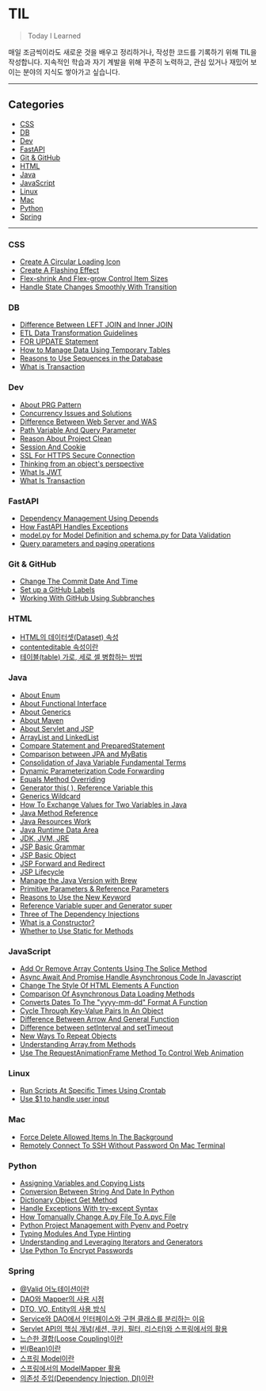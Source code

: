 # TIL

> Today I Learned

매일 조금씩이라도 새로운 것을 배우고 정리하거나, 작성한 코드를 기록하기 위해 TIL을 작성합니다.
지속적인 학습과 자기 계발을 위해 꾸준히 노력하고, 관심 있거나 재밌어 보이는 분야의 지식도 쌓아가고 싶습니다.

<hr>

## Categories

- [CSS](#css)
- [DB](#db)
- [Dev](#dev)
- [FastAPI](#fastapi)
- [Git & GitHub](#git--github)
- [HTML](#html)
- [Java](#java)
- [JavaScript](#javascript)
- [Linux](#linux)
- [Mac](#mac)
- [Python](#python)
- [Spring](#spring)

<hr>

### CSS

- [Create A Circular Loading Icon](https://github.com/kmseunh/til/blob/main/CSS/create-a-circular-loading-icon.md)
- [Create A Flashing Effect](https://github.com/kmseunh/til/blob/main/CSS/create-a-flashing-effect.md)
- [Flex-shrink And Flex-grow Control Item Sizes](https://github.com/kmseunh/til/blob/main/CSS/flex-shrink-and-flex-grow-control-item-sizes.md)
- [Handle State Changes Smoothly With Transition](https://github.com/kmseunh/til/blob/main/CSS/handle-state-changes-smoothly-with-transition.md)

### DB

- [Difference Between LEFT JOIN and Inner JOIN](https://github.com/kmseunh/til/blob/main/db/difference-between-left-join-and-inner-join.md)
- [ETL Data Transformation Guidelines](https://github.com/kmseunh/til/blob/main/db/etl-data-transformation-guidelines.md)
- [FOR UPDATE Statement](https://github.com/kmseunh/til/blob/main/db/for-update-statement.md)
- [How to Manage Data Using Temporary Tables](https://github.com/kmseunh/til/blob/main/db/how-to-manage-data-using-temporary-tables.md)
- [Reasons to Use Sequences in the Database](https://github.com/kmseunh/til/blob/main/db/reasons-to-use-sequences-in-the-database.md)
- [What is Transaction](https://github.com/kmseunh/til/blob/main/db/what-is-transaction.md)

### Dev

- [About PRG Pattern](https://github.com/kmseunh/til/blob/main/dev/about-prg-pattern.md)
- [Concurrency Issues and Solutions](https://github.com/kmseunh/til/blob/main/dev/concurrency-issues-and-solutions.md)
- [Difference Between Web Server and WAS](https://github.com/kmseunh/til/blob/main/dev/difference-between-web-server-and-was.md)
- [Path Variable And Query Parameter](https://github.com/kmseunh/til/blob/main/dev/path-variable-and-query-parameter.md)
- [Reason About Project Clean](https://github.com/kmseunh/til/blob/main/dev/reason-about-project-clean.md)
- [Session And Cookie](https://github.com/kmseunh/til/blob/main/dev/session-and-cookie.md)
- [SSL For HTTPS Secure Connection](https://github.com/kmseunh/til/blob/main/dev/ssl-for-https-secure-connection.md)
- [Thinking from an object's perspective](https://github.com/kmseunh/til/blob/main/dev/thinking-from-an-object-perspective.md)
- [What Is JWT](https://github.com/kmseunh/til/blob/main/dev/what-is-jwt.md)
- [What Is Transaction](https://github.com/kmseunh/til/blob/main/dev/what-is-transaction.md)

### FastAPI

- [Dependency Management Using Depends](https://github.com/kmseunh/til/blob/main/fastapi/dependency-management-using-depends.md)
- [How FastAPI Handles Exceptions](https://github.com/kmseunh/til/blob/main/fastapi/how-fastapi-handles-exceptions.md)
- [model.py for Model Definition and schema.py for Data Validation](https://github.com/kmseunh/til/blob/main/fastapi/model_py-for-model-definition-and-schema_py-for-data-validation.md)
- [Query parameters and paging operations](https://github.com/kmseunh/til/blob/main/fastapi/query-parameters-and-paging-operations.md)

### Git & GitHub

- [Change The Commit Date And Time](https://github.com/kmseunh/til/blob/main/Git/change-the-commit-date-and-time.md)
- [Set up a GitHub Labels](https://github.com/kmseunh/til/blob/main/Git%20%26%20GitHub/set-up-a-github-label.md)
- [Working With GitHub Using Subbranches](https://github.com/kmseunh/til/blob/main/Git/working-with-github-using-subbranches.md)

### HTML

- [HTML의 데이터셋(Dataset) 속성](https://github.com/kmseunh/til/blob/main/html/HTML%EC%9D%98%20%EB%8D%B0%EC%9D%B4%ED%84%B0%EC%85%8B(Dataset)%20%EC%86%8D%EC%84%B1.md)
- [contenteditable 속성이란](https://github.com/kmseunh/til/blob/main/html/contenteditable%20%EC%86%8D%EC%84%B1%EC%9D%B4%EB%9E%80.md)
- [테이블(table) 가로, 세로 셀 병합하는 방법](https://github.com/kmseunh/til/blob/main/html/%ED%85%8C%EC%9D%B4%EB%B8%94(table)%20%EA%B0%80%EB%A1%9C%2C%20%EC%84%B8%EB%A1%9C%20%EC%85%80%20%EB%B3%91%ED%95%A9%ED%95%98%EB%8A%94%20%EB%B0%A9%EB%B2%95.md)

### Java

- [About Enum](https://github.com/kmseunh/til/blob/main/java/about-enum.md)
- [About Functional Interface](https://github.com/kmseunh/til/blob/main/java/about-functional-interface.md)
- [About Generics](https://github.com/kmseunh/til/blob/main/java/about-generics.md)
- [About Maven](https://github.com/kmseunh/til/blob/main/java/about-maven.md)
- [About Servlet and JSP](https://github.com/kmseunh/til/blob/main/java/about-servlet-and-jsp.md)
- [ArrayList and LinkedList](https://github.com/kmseunh/til/blob/main/java/arraylist-and-linkedlist.md)
- [Compare Statement and PreparedStatement](https://github.com/kmseunh/til/blob/main/java/compare-statementpand-preparedstatement.md)
- [Comparison between JPA and MyBatis](https://github.com/kmseunh/til/blob/main/java/comparison-between-jpa-and-mybatis.md)
- [Consolidation of Java Variable Fundamental Terms](https://github.com/kmseunh/til/blob/main/java/consolidation-of-java-variable-fundamental-terms.md)
- [Dynamic Parameterization Code Forwarding](https://github.com/kmseunh/til/blob/main/java/dynamic-parameterization-code-forwarding.md)
- [Equals Method Overriding](https://github.com/kmseunh/til/blob/main/java/equals-method-overriding.md)
- [Generator this( ), Reference Variable this](https://github.com/kmseunh/til/blob/main/java/generator-this-reference-variable-this.md)
- [Generics Wildcard](https://github.com/kmseunh/til/blob/main/java/generics-wildcard.md)
- [How To Exchange Values for Two Variables in Java](https://github.com/kmseunh/til/blob/main/java/how-to-exchange-values-for-two-variables-in-java.md)
- [Java Method Reference](https://github.com/kmseunh/til/blob/main/java/java-method-reference.md)
- [Java Resources Work](https://github.com/kmseunh/til/blob/main/java/java-resources-work.md)
- [Java Runtime Data Area](https://github.com/kmseunh/til/blob/main/java/java-runtime-data-area.md)
- [JDK, JVM, JRE](https://github.com/kmseunh/til/blob/main/java/jdk-jvm-jre.md)
- [JSP Basic Grammar](https://github.com/kmseunh/til/blob/main/java/jsp-basic-grammar.md)
- [JSP Basic Object](https://github.com/kmseunh/til/blob/main/java/jsp-basic-object.md)
- [JSP Forward and Redirect](https://github.com/kmseunh/til/blob/main/java/jsp-forward-and-redirect.md)
- [JSP Lifecycle](https://github.com/kmseunh/til/blob/main/java/jsp-lifecycle.md)
- [Manage the Java Version with Brew](https://github.com/kmseunh/til/blob/main/java/manage-the-java-version-with-brew.md)
- [Primitive Parameters & Reference Parameters](https://github.com/kmseunh/til/blob/main/java/primitive-parameters-&-reference-parameters.md)
- [Reasons to Use the New Keyword](https://github.com/kmseunh/til/blob/main/java/reasons-to-use-the-new-keyword.md)
- [Reference Variable super and Generator super](https://github.com/kmseunh/til/blob/main/java/reference-variable-super-and-generator-super.md)
- [Three of The Dependency Injections](https://github.com/kmseunh/til/blob/main/java/three-of-the-dependency-injections.md)
- [What is a Constructor?](https://github.com/kmseunh/til/blob/main/java/what-is-a-constructor.md)
- [Whether to Use Static for Methods](https://github.com/kmseunh/til/blob/main/java/whether-to-use-static-for-methods.md)

### JavaScript

- [Add Or Remove Array Contents Using The Splice Method](https://github.com/kmseunh/til/blob/main/javascript/add-or-remove-array-contents-using-the-splice-method.md)
- [Async Await And Promise Handle Asynchronous Code In Javascript](https://github.com/kmseunh/til/blob/main/javascript/async-await-and-promise-handle-asynchronous-code-in-javascript.md)
- [Change The Style Of HTML Elements A Function](https://github.com/kmseunh/til/blob/main/javascript/change%20the-style-of-html-elements-a-function.md)
- [Comparison Of Asynchronous Data Loading Methods](<https://github.com/kmseunh/til/blob/main/javascript/comparison-of-asynchronous-data-loading-methods.md>)
- [Converts Dates To The "yyyy-mm-dd" Format A Function](https://github.com/kmseunh/til/blob/main/javascript/converts-dates-to-the-yyyy-mm-dd-format-a-function.md)
- [Cycle Through Key-Value Pairs In An Object](https://github.com/kmseunh/til/blob/main/javascript/cycle-through-key-value-pairs-in-an-object.md)
- [Difference Between Arrow And General Function](https://github.com/kmseunh/til/blob/main/javascript/difference-between-arrow-and-general-function.md)
- [Difference between setInterval and setTimeout](https://github.com/kmseunh/til/blob/main/javascript/difference-between-setInterval-and-setTimeout.md)
- [New Ways To Repeat Objects](https://github.com/kmseunh/til/blob/main/javascript/new-ways-to-repeat-objects.md)
- [Understanding Array.from Methods](https://github.com/kmseunh/til/blob/main/javascript/understanding-array-from-methods.md)
- [Use The RequestAnimationFrame Method To Control Web Animation](https://github.com/kmseunh/til/blob/main/javascript/use-the-requestanimationframe-method-to-control-web-animation.md)

### Linux

- [Run Scripts At Specific Times Using Crontab](https://github.com/kmseunh/til/blob/main/linux/run-scripts-at-specific-times-using-crontab.md)
- [Use $1 to handle user input](https://github.com/kmseunh/til/blob/main/linux/use-%241-to-handle-user-input.md)

### Mac

- [Force Delete Allowed Items In The Background](https://github.com/kmseunh/til/blob/main/Mac/force-delete-allowed-Items-in-the-background.md)
- [Remotely Connect To SSH Without Password On Mac Terminal](https://github.com/kmseunh/til/blob/main/Mac/remotely-connect-to-ssh-without-password-on-mac.md)

### Python

- [Assigning Variables and Copying Lists](https://github.com/kmseunh/til/blob/main/python/assigning-variables-and-copying-lists.md)
- [Conversion Between String And Date In Python](https://github.com/kmseunh/til/blob/main/python/conversion-between-string-and-date-in-python.md)
- [Dictionary Object Get Method](https://github.com/kmseunh/til/blob/main/python/dictionary-object-get-method.md)
- [Handle Exceptions With try-except Syntax](https://github.com/kmseunh/til/blob/main/python/handle-exceptions-with-try-except-syntax.md)
- [How Tomanually Change A.py File To A.pyc File](https://github.com/kmseunh/til/blob/main/python/how-tomanually-change-a-py-file-to-a-pyc-file.md)
- [Python Project Management with Pyenv and Poetry](https://github.com/kmseunh/til/blob/main/python/python-project-management-with-pyenv-and-poetry.md)
- [Typing Modules And Type Hinting](https://github.com/kmseunh/til/blob/main/python/typing-modules-and-type-hinting.md)
- [Understanding and Leveraging Iterators and Generators](https://github.com/kmseunh/til/blob/main/python/understanding-and-leveraging-iterators-and-generators.md)
- [Use Python To Encrypt Passwords](https://github.com/kmseunh/til/blob/main/python/use-python%20to-encrypt-passwords.md)

### Spring

- [@Valid 어노테이션이란](https://github.com/kmseunh/til/blob/main/spring/%40vaild%20%EC%96%B4%EB%85%B8%ED%85%8C%EC%9D%B4%EC%85%98.md)
- [DAO와 Mapper의 사용 시점](https://github.com/kmseunh/til/blob/main/spring/DAO%EC%99%80%20Mapper%EC%9D%98%20%EC%82%AC%EC%9A%A9%20%EC%8B%9C%EC%A0%90.md)
- [DTO, VO, Entity의 사용 방식](https://github.com/kmseunh/til/blob/main/spring/DTO%2C%20VO%2C%20Entity%EC%9D%98%20%EC%82%AC%EC%9A%A9%20%EB%B0%A9%EC%8B%9D.md)
- [Service와 DAO에서 인터페이스와 구현 클래스를 분리하는 이유](https://github.com/kmseunh/til/blob/main/spring/Service%EC%99%80%20DAO%EC%97%90%EC%84%9C%20%EC%9D%B8%ED%84%B0%ED%8E%98%EC%9D%B4%EC%8A%A4%EC%99%80%20%EA%B5%AC%ED%98%84%20%ED%81%B4%EB%9E%98%EC%8A%A4%EB%A5%BC%20%EB%B6%84%EB%A6%AC%ED%95%98%EB%8A%94%20%EC%9D%B4%EC%9C%A0.md)
- [Servlet API의 핵심 개념(세션, 쿠키, 필터, 리스터)와 스프링에서의 활용](https://github.com/kmseunh/til/blob/main/spring/Servlet%20API%EC%9D%98%20%ED%95%B5%EC%8B%AC%20%EA%B0%9C%EB%85%90(%EC%84%B8%EC%85%98%2C%20%EC%BF%A0%ED%82%A4%2C%20%ED%95%84%ED%84%B0%2C%20%EB%A6%AC%EC%8A%A4%ED%84%B0)%EC%99%80%20%EC%8A%A4%ED%94%84%EB%A7%81%EC%97%90%EC%84%9C%EC%9D%98%20%ED%99%9C%EC%9A%A9.md)
- [느슨한 결합(Loose Coupling)이란](https://github.com/kmseunh/til/blob/main/spring/%EB%8A%90%EC%8A%A8%ED%95%9C%20%EA%B2%B0%ED%95%A9(Loose%20Coupling).md)
- [빈(Bean)이란](https://github.com/kmseunh/til/blob/main/spring/%EB%B9%88(Bean).md)
- [스프링 Model이란](https://github.com/kmseunh/til/blob/main/spring/%EC%8A%A4%ED%94%84%EB%A7%81%20%EB%AA%A8%EB%8D%B8(Model).md)
- [스프링에서의 ModelMapper 활용](https://github.com/kmseunh/til/blob/main/spring/%EC%8A%A4%ED%94%84%EB%A7%81%EC%97%90%EC%84%9C%EC%9D%98%20ModelMapper%20%ED%99%9C%EC%9A%A9.md)
- [의존성 주입(Dependency Injection, DI)이란](https://github.com/kmseunh/til/blob/main/spring/%EC%9D%98%EC%A1%B4%EC%84%B1%20%EC%A3%BC%EC%9E%85(Dependency%20Injection%2C%20DI).md)
